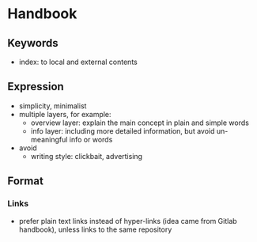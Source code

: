 # Handbook
## Keywords
- index: to local and external contents
## Expression
- simplicity, minimalist
- multiple layers, for example:
  - overview layer: explain the main concept in plain and simple words
  - info layer: including more detailed information, but avoid un-meaningful info or words
- avoid
  - writing style: clickbait, advertising
## Format
### Links
- prefer plain text links instead of hyper-links (idea came from Gitlab handbook), unless links to the same repository